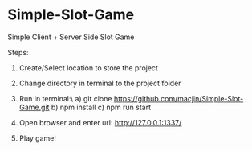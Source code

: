 # Simple-Slot-Game
Simple Client + Server Side Slot Game

Steps:
1. Create/Select location to store the project
2. Change directory in terminal to the project folder
3. Run in terminal:\  a) git clone https://github.com/macjin/Simple-Slot-Game.git
  b) npm install
  c) npm run start
  
4. Open browser and enter url: http://127.0.0.1:1337/
5. Play game!
    
